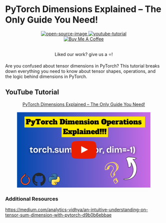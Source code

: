 # PyTorch Dimensions Explained – The Only Guide You Need!

<div align="center">
    <a href="">
        <img alt="open-source-image"
        src="https://img.shields.io/badge/Open%20Source%20❤%EF%B8%8F-%2325A162.svg?style=flat"
        style="height: 30px"/>
    </a>
    <a href="https://www.youtube.com/watch?v=H7Wc6K-Y630">
        <img alt="youtube-tutorial"
        src="https://img.shields.io/badge/YouTube Tutorial-%23FF0000.svg?logo=youtube&logoColor=white&style=flat"
        style="height: 30px"/>
    </a>
</div>
<div align="center">
    <a href="https://ko-fi.com/uygarkurt" target="_blank">
        <img src="https://storage.ko-fi.com/cdn/brandasset/v2/support_me_on_kofi_blue.png?_gl=1*gypxqi*_gcl_aw*R0NMLjE3MzU5Mzk3MjAuQ2owS0NRaUFzdDY3QmhDRUFSSXNBS0tkV09raHpzemtTUGxadnNOamVpN0FBRDhOdVloTVhuRHJrampCRGhac3FyT2pCY29iRWV0TmNKY2FBbWxiRUFMd193Y0I.*_gcl_au*MjUwODAwNDk1LjE3MzU5NDExMjA.*_ga*MTM3MTUxODgyMS4xNzM1OTQwODYy*_ga_M13FZ7VQ2C*MTczNTk0NTM3MC4yLjEuMTczNTk0NTk4OS40MS4wLjA." alt="Buy Me A Coffee" 
        style="height: 38px"/>
    </a>
</div>
<br/>
<div align="center">
    <p>Liked our work? give us a ⭐!</p>
</div>

Are you confused about tensor dimensions in PyTorch? This tutorial breaks down everything you need to know about tensor shapes, operations, and the logic behind dimensions in PyTorch.

## YouTube Tutorial
<div align="center">
    <a href="https://www.youtube.com/watch?v=H7Wc6K-Y630">PyTorch Dimensions Explained – The Only Guide You Need!</a>
    <br>
    <br>
    <a href="https://www.youtube.com/watch?v=H7Wc6K-Y630">
        <img src="./assets/thumbnail.png" height="85%" width="85%%"/>
    </a>
</div>

### Additional Resources
https://medium.com/analytics-vidhya/an-intuitive-understanding-on-tensor-sum-dimension-with-pytorch-d9b0b6ebbae